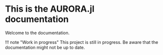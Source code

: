 # This is the AURORA.jl documentation

Welcome to the documentation.

!!! note "Work in progress"
    This project is still in progress. Be aware that the documentation might not be up to date.
